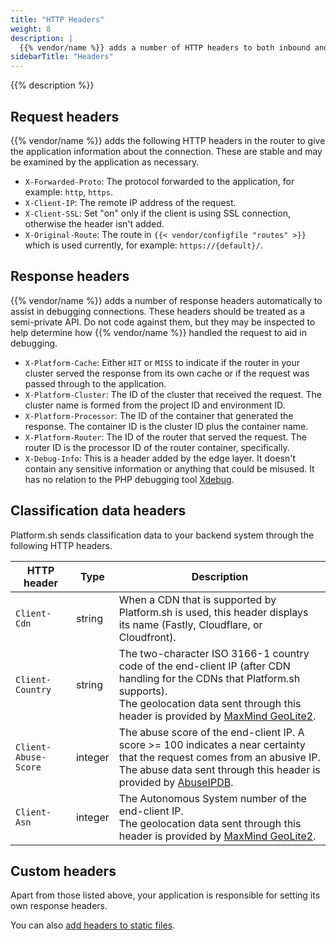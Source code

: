 ```yaml
---
title: "HTTP Headers"
weight: 8
description: |
  {{% vendor/name %}} adds a number of HTTP headers to both inbound and outbound messages. We don't modify or block existing headers on either request or response.
sidebarTitle: "Headers"
---
```


{{% description %}}

## Request headers

{{% vendor/name %}} adds the following HTTP headers in the router to give the application information about the connection. These are stable and may be examined by the application as necessary.

* `X-Forwarded-Proto`: The protocol forwarded to the application, for example: `http`, `https`.
* `X-Client-IP`: The remote IP address of the request.
* `X-Client-SSL`: Set "on" only if the client is using SSL connection, otherwise the header isn't added.
* `X-Original-Route`: The route in `{{< vendor/configfile "routes" >}}` which is used currently, for example: `https://{default}/`.

## Response headers

{{% vendor/name %}} adds a number of response headers automatically to assist in debugging connections. These headers should be treated as a semi-private API. Do not code against them, but they may be inspected to help determine how {{% vendor/name %}} handled the request to aid in debugging.

- `X-Platform-Cache`: Either `HIT` or `MISS` to indicate if the router in your cluster served the response from its own cache or if the request was passed through to the application.
- `X-Platform-Cluster`: The ID of the cluster that received the request. The cluster name is formed from the project ID and environment ID.
- `X-Platform-Processor`: The ID of the container that generated the response. The container ID is the cluster ID plus the container name.
- `X-Platform-Router`: The ID of the router that served the request. The router ID is the processor ID of the router container, specifically.
- `X-Debug-Info`: This is a header added by the edge layer. It doesn't contain any sensitive information or anything that could be misused. It has no relation to the PHP debugging tool [Xdebug](https://xdebug.org).

## Classification data headers

Platform.sh sends classification data to your backend system through the following HTTP headers.

| HTTP header          | Type    | Description                                                                                               |
| -------------------- | ------- | --------------------------------------------------------------------------------------------------------- |
| `Client-Cdn`         | string  | When a CDN that is supported by Platform.sh is used, this header displays its name (Fastly, Cloudflare, or Cloudfront). |     
| `Client-Country`     | string  | The two-character ISO 3166-1 country code of the end-client IP (after CDN handling for the CDNs that Platform.sh supports).<BR/> The geolocation data sent through this header is provided by [MaxMind GeoLite2](https://dev.maxmind.com/geoip/geolite2-free-geolocation-data).|
| `Client-Abuse-Score` | integer | The abuse score of the end-client IP. A score >= 100 indicates a near certainty that the request comes from an abusive IP. <BR/> The abuse data sent through this header is provided by [AbuseIPDB](https://www.abuseipdb.com/). |
| `Client-Asn`         | integer | The Autonomous System number of the end-client IP. <BR/> The geolocation data sent through this header is provided by [MaxMind GeoLite2](https://dev.maxmind.com/geoip/geolite2-free-geolocation-data).|

## Custom headers

Apart from those listed above, your application is responsible for setting its own response headers.

You can also [add headers to static files](../create-apps/web/custom-headers.md).
